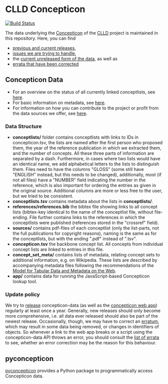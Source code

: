 # CLLD Concepticon

[![Build Status](https://github.com/concepticon/concepticon-data/workflows/Concepticon%20validation/badge.svg)](https://github.com/concepticon/concepticon-data/actions?query=workflow%3AConcepticon%20validation)


The data underlying the [Concepticon](https://concepticon.clld.org) of the [CLLD](http://clld.org) project is maintained in this repository. Here, you can find 

* [previous and current releases](https://github.com/concepticon/concepticon-data/releases), 
* [issues we are trying to handle](https://github.com/concepticon/concepticon-data/issues),
* the [current unreleased form of the data](https://github.com/concepticon/concepticon-data/tree/master/concepticondata), as well as
* [errata that have been corrected](https://github.com/concepticon/concepticon-data/issues?q=label%3Aerrata+is%3Aclosed)


## Concepticon Data

* For an overview on the status of all currently linked conceptlists, see [here](https://github.com/concepticon/concepticon-data/blob/master/concepticondata/conceptlists/README.md).
* For basic information on metadata, see [here](https://github.com/concepticon/concepticon-data/blob/master/concepticondata/concept_set_meta/README.md).
* For information on how you can contribute to the project or profit from the data sources we offer, see [here](https://github.com/concepticon/concepticon-data/blob/master/CONTRIBUTING.md).


### Data Structure

- **conceptlists/** folder contains conceptlists with links to IDs in concepticon.tsv, the 
  lists are named after the first person who proposed them, the year of the reference publication 
  in which we extracted them, and the number of concepts. All these three parts of information 
  are separated by a dash. Furthermore, in cases where two lists would have an identical name, 
  we add alphabetical letters to the lists to distinguish them. Files need to have the columns 
  "GLOSS" (some still have "ENGLISH" instead, but this needs to be changed), additionally, most 
  (if not all files) have a "NUMBER" field indicating the number in the reference, which is also 
  important for ordering the entries as given in the original source. Additional columns are more 
  or less free to the user, but we tried to be consistent.
- **conceptlists.tsv** contains metadata about the lists in **conceptlists/**.
- **references/references.bib** the bibtex file showing links to all concept lists (bibtex-key 
  identical to the name of the conceptlist file, without file-ending. File further contains links 
  to the references  in which the conceptlists were published (references stored in the "crossref" field). 
- **sources/** contains pdf-files of each conceptlist (only the list-parts, not the full publications 
  for copyright reasons), naming is the same as for the conceptlists, but with the ending ".pdf" instead of ".tsv".
- **concepticon.tsv** the backbone concept list. All concepts from individual concept lists are linked to entries in this file.
- **concept_set_meta/** contains lists of metadata, relating concept sets to additional information, e.g. on Wikipedia. 
  These lists are described by accompanying metadata files following the recommendations of the 
  [Model for Tabular Data and Metadata on the Web](http://www.w3.org/TR/tabular-data-model/).
- **app/** contains data for running the JavaScript-based Concepticon lookup
  tool.


### Update policy

We try to [release](RELEASING.md) concepticon-data (as well as the [concepticon web app](http://concepticon.clld.org))
regularly at least once a year. Generally, new releases should only become more comprehensive, i.e. all data
ever released should also be part of the newest release. Occasionally, though, we may have to correct an
[erratum](https://github.com/concepticon/concepticon-data/issues?q=label%3Aerrata), which may result in some
data being removed, or changes in identifiers of objects. So whenever a link to the web app breaks or a script
using the concepticon-data API throws an error, you should consult the [list of errata](https://github.com/concepticon/concepticon-data/issues?q=label%3Aerrata) to see, whether an error correction may be the reason
for this behaviour.


## pyconcepticon

[pyconcepticon](https://pypi.org/project/pyconcepticon) provides a Python package 
to programmatically access Concepticon data.
